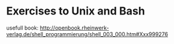 # Exercises to Unix and Bash

usefull book: http://openbook.rheinwerk-verlag.de/shell_programmierung/shell_003_000.htm#Xxx999276
